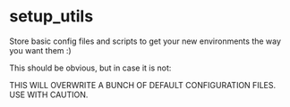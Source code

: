 # setup_utils
Store basic config files and scripts to get your new environments the way you want them :) 

This should be obvious, but in case it is not:

THIS WILL OVERWRITE A BUNCH OF DEFAULT CONFIGURATION FILES. USE WITH CAUTION.
